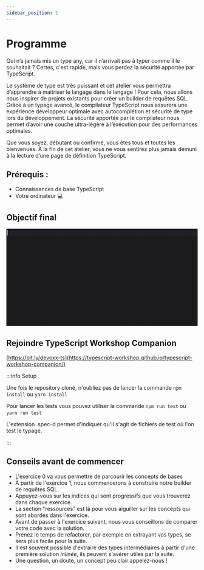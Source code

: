 ```yaml
---
sidebar_position: 1
---
```


# Programme

Qui n’a jamais mis un type any, car il n’arrivait pas à typer comme
il le souhaitait ? Certes, c'est rapide, mais vous perdez la
sécurité apportée par TypeScript.

Le système de type est très puissant et cet atelier vous permettra
d’apprendre à maitriser le langage dans le langage ! Pour cela, nous
allons nous inspirer de projets existants pour créer un builder de
requêtes SQL. Grâce à un typage avancé, le compilateur TypeScript
nous assurera une expérience développeur optimale avec
autocomplétion et sécurité de type lors du développement. La
sécurité apportée par le compilateur nous permet d’avoir une couche
ultra-légère à l’exécution pour des performances optimales.

Que vous soyez, débutant ou confirmé, vous êtes tous et toutes les
bienvenues. À la fin de cet atelier, vous ne vous sentirez plus
jamais démuni à la lecture d’une page de définition TypeScript.

## Prérequis :

- Connaissances de base TypeScript
- Votre ordinateur 💻

## Objectif final

![Démo api final avec autocomplétion](./img/final_dx.gif)

## Rejoindre TypeScript Workshop Companion

[https://bit.ly/devoxx-ts](https://typescript-workshop.github.io/typescript-workshop-companion/)

:::info Setup

Une fois le repository cloné, n'oubliez pas de lancer la commande `npm install` ou `yarn install`

Pour lancer les tests vous pouvez utiliser la commande `npm run test` ou `yarn run test`

L'extension .spec-d permet d'indiquer qu'il s'agit de fichiers de test où l'on test le typage.

:::

## Conseils avant de commencer

- L'exercice 0 va vous permettre de parcourir les concepts de bases
- À partir de l'exercice 1, nous commencerons à construire notre builder de requêtes SQL.
- Appuyez-vous sur les indices qui sont progressifs que vous trouverez dans chaque exercice.
- La section "ressources" est là pour vous aiguiller sur les concepts qui sont abordés dans l'exercice.
- Avant de passer à l'exercice suivant, nous vous conseillons de comparer votre code avec la solution.
- Prenez le temps de refactorer, par exemple en extrayant vos types, se sera plus facile pour la suite.
- Il est souvent possible d'extraire des types intermédiaires à partir d'une première solution _inlinée_, ils peuvent s'avérer utiles par la suite.
- Une question, un doute, un concept peu clair appelez-nous !
